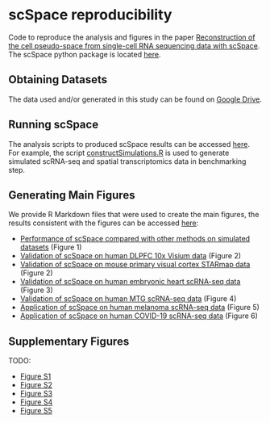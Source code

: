 # scSpace reproducibility
Code to reproduce the analysis and figures in the paper [Reconstruction of the cell pseudo-space from 
single-cell RNA sequencing data with scSpace](https://www.biorxiv.org/content/10.1101/2022.05.07.491043v1). The scSpace
python package is located [here](https://github.com/ZJUFanLab/scSpace).

## Obtaining Datasets
The data used and/or generated in this study can be found on [Google Drive]().

## Running scSpace
The analysis scripts to produced scSpace results can be accessed [here](scripts). For example, the script 
[constructSimulations.R](scripts/constructSimulations.R) is used to generate simulated scRNA-seq and spatial transcriptomics
data in benchmarking step.

## Generating Main Figures
We provide R Markdown files that were used to create the main figures, 
the results consistent with the figures can be accessed [here](output):
* [Performance of scSpace compared with other methods on simulated datasets](https://raw.githack.com/ZJUFanLab/scSpace/master/AnalysisPaper/figures/figure1.html) (Figure 1)
* [Validation of scSpace on human DLPFC 10x Visium data](https://raw.githack.com/ZJUFanLab/scSpace/master/AnalysisPaper/figures/figure2.html) (Figure 2)
* [Validation of scSpace on mouse primary visual cortex STARmap data](https://raw.githack.com/ZJUFanLab/scSpace/master/AnalysisPaper/figures/figure2.html) (Figure 2)
* [Validation of scSpace on human embryonic heart scRNA-seq data](https://raw.githack.com/ZJUFanLab/scSpace/master/AnalysisPaper/figures/figure3.html) (Figure 3)
* [Validation of scSpace on human MTG scRNA-seq data](https://raw.githack.com/ZJUFanLab/scSpace/master/AnalysisPaper/figures/figure4.html) (Figure 4)
* [Application of scSpace on human melanoma scRNA-seq data](https://raw.githack.com/ZJUFanLab/scSpace/master/AnalysisPaper/figures/figure5.html) (Figure 5)
* [Application of scSpace on human COVID-19 scRNA-seq data](https://raw.githack.com/ZJUFanLab/scSpace/master/AnalysisPaper/figures/figure6.html) (Figure 6)

## Supplementary Figures
TODO:
* [Figure S1]()
* [Figure S2]()
* [Figure S3]()
* [Figure S4]()
* [Figure S5]() 

